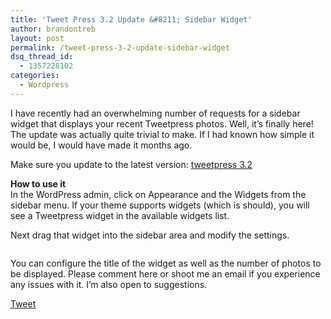 ```yaml
---
title: 'Tweet Press 3.2 Update &#8211; Sidebar Widget'
author: brandontreb
layout: post
permalink: /tweet-press-3-2-update-sidebar-widget
dsq_thread_id:
  - 1357228102
categories:
  - Wordpress
---
```

I have recently had an overwhelming number of requests for a sidebar widget that displays your recent Tweetpress photos. Well, it&#8217;s finally here! The update was actually quite trivial to make. If I had known how simple it would be, I would have made it months ago.

Make sure you update to the latest version: [tweetpress 3.2][1]

**How to use it**  
In the WordPress admin, click on Appearance and the Widgets from the sidebar menu. If your theme supports widgets (which is should), you will see a Tweetpress widget in the available widgets list.

Next drag that widget into the sidebar area and modify the settings.

  
[<img src="http://brandontreb.com/wp-content/uploads/2011/02/20110216-065023.jpg" alt="" class="alignnone size-full" />][2]

You can configure the title of the widget as well as the number of photos to be displayed. Please comment here or shoot me an email if you experience any issues with it. I&#8217;m also open to suggestions.

<div style="">
  <a href="http://twitter.com/share" class="twitter-share-button" data-count="horizontal" data-text="Tweet Press 3.2 Update - Sidebar Widget" data-url="http://brandontreb.com/tweet-press-3-2-update-sidebar-widget"  data-via="brandontreb" data-related="brandontreb:">Tweet</a>
</div>

 [1]: http://wordpress.org/extend/plugins/tweetpress/
 [2]: http://brandontreb.com/wp-content/uploads/2011/02/20110216-065023.jpg